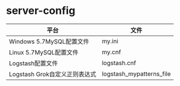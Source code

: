 # server-config
| 平台 | 文件 |
| ----------------------------- | ------------------------ |
| Windows 5.7MySQL配置文件  | my.ini                   |
| Linux 5.7MySQL配置文件    | my.cnf                   |
| Logstash配置文件          | logstash.cnf             |
| Logstash Grok自定义正则表达式 | logstash_mypatterns_file |
